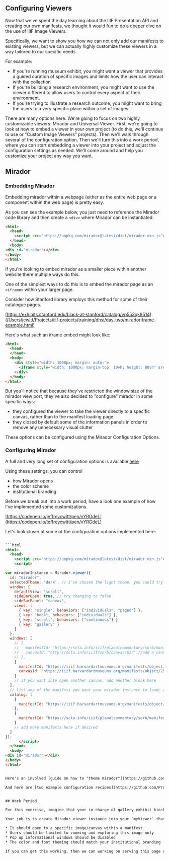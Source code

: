 ## Configuring Viewers

Now that we've spent the day learning about the IIIF Presentation API and creating our own manifests, we thought it would fun to do a deeper dive on the use of IIIF Image Viewers. 

Specifically, we want to show you how we can not only add our manifests to existing viewers, but we can actually highly customize these viewers in a way tailored to our specific needs. 

For example:

* If you're running museum exhibit, you might want a viewer that provides a guided curation of specific images and limits how the user can interact with the collection
* If you're building a research environment, you might want to use the viewer different to allow users to control every aspect of their environment.
* If you're trying to illustrate a research outcome, you might want to bring the users to a very specific place within a set of images.

There are many options here. We're going to focus on two highly customizable viewers: Mirador and Universal Viewer. First, we're going to look at how to embed a viewer in your own project (to do this, we'll continue to use or "Custom Image Viewers" projects). Then we'll walk through several of the configuration option. Then we'll turn this into a work period, where you can start embedding a viewer into your project and adjust the configuration settings as needed. We'll come around and help you customize your project any way you want.

## Mirador

### Embedding Mirador

Embedding mirador within a webpage (either as the entire web page or a component within the web page) is pretty easy.

As you can see the example below, you just need to reference the Mirador code library and then create a `<div>` where Mirador can be instantiated.



```html
<html>
  <head>
    <script src="https://unpkg.com/mirador@latest/dist/mirador.min.js"></script>
  </head>
  <body>
<div id="mirador"></div>
</body>
</html>
```

If you're looking to embed mirador as a smaller piece within another website there multiple ways do this. 

One of the simplest ways to do this is to embed the mirador page as an `<iframe>` within your larger page.

Consider how Stanford library employs this method for some of their catalogue pages. 

[https://exhibits.stanford.edu/black-at-stanford/catalog/vp553qk8514](/Users/jcwitt/Projects/iiif-projects/training/dhsi/day-two/miradoriframe-example.html)

Here's what such an iframe embed might look like: 

```html
<html>
  <head>
  </head>
  <body>
    <div style="width: 1000px; margin: auto;">
      <iframe style="width: 1000px; margin-top: 10vh; height: 80vh" src="https://embed.stanford.edu/iframe?url=https://purl.stanford.edu/vp553qk8514&_v=1716914492&hide_title=true"/>
    </div>
  </body>
</html>
```

But you'll notice that because they've restricted the window size of the mirador view port, they've also decided to "configure" mirador in some specific ways:

* they configured the viewer to take the viewer directly to a specific canvas, rather than to the manifest loading page
* they closed by default some of the information panels in order to remove any unnecessary visual clutter

These options can be configured using the Mirador Configuration Options.

### Configuring Mirador

A full and very long set of configuration options is available [here](https://github.com/ProjectMirador/mirador/blob/master/src/config/settings.js)

Using these settings, you can control 
* how Mirador opens
* the color scheme
* institutional branding

Before we break out into a work period, have a look one example of how I've implemented some customizations.

[https://codepen.io/jeffreycwitt/pen/vYRGdeL](https://codepen.io/jeffreycwitt/pen/vYRGdeL)

Let's look closer at some of the configuration options implemented here:


```html

```html
<html>
  <head>
    <script src="https://unpkg.com/mirador@latest/dist/mirador.min.js"></script>
    <script>

var miradorInstance = Mirador.viewer({
  id: "mirador",
  selectedTheme: 'dark', // i've chosen the light theme, you could try dark
  window: {
    defaultView: "scroll", 
    sideBarOpen: true, // try changing to false
    sideBarPanel: "canvas",
    views: [
      { key: "single", behaviors: ["individuals", "paged"] },
      { key: "book", behaviors: ["individuals"] },
      { key: "scroll", behaviors: ["continuous"] },
      { key: "gallery" }
    ]
  },
  windows: [
    // {
    //   manifestId: "https://scta.info/iiif/plaoulcommentary/sorb/manifest", //add a manifest here that you want to miror to display onload
    //   canvasId: "http://scta.info/iiif/sorb/canvas/S2r" //add a canvas here within the above manifest that you want mirador to open on load
    // },
    {
      manifestId: "https://iiif.harvardartmuseums.org/manifests/object/299843",
      canvasId: "https://iiif.harvardartmuseums.org/manifests/object/299843/canvas/canvas-18737483"
    }
    // if you want into open another canvas, add another block here
  ],
  // list any of the manifest you want your mirador instance to load; any manifest listed above must be included below
  catalog: [
    {
      manifestId: "https://iiif.harvardartmuseums.org/manifests/object/299843"
    },
    {
      manifestId: "https://scta.info/iiif/plaoulcommentary/sorb/manifest"
    }
    // add more manifests here if desired
  ]
});
      </script>
  </head>
  <body>
<div id="mirador"></div>
</body>
</html>


Here's an involved [guide on how to "theme mirador"](https://github.com/ProjectMirador/mirador/wiki/M3-Theming-Mirador)

And here are [two example configuration recipes](https://github.com/ProjectMirador/mirador/wiki/M3-Configuration-Recipes)


## Work Period

For this exercise, imagine that your in charge of gallery exhibit kiosk or a library digital catalogue page. 

Your job is to create Mirador viewer instance into your `myViewer` that is in "kiosk" mode

* It should open to a specific image/canvas within a manifest
* Users should be limited to zooming and exploring this image only
* Pop up informational windows should be disabled
* The color and font theming should match your institutional branding

If you can get this working, then we can working on serving this page of http, and "embedding" it within your `myViewer` project via the `<iframe>` method.